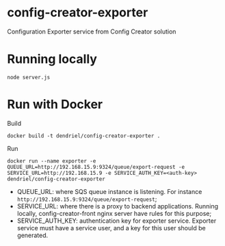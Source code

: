 # config-creator-exporter
Configuration Exporter service from Config Creator solution


# Running locally

```shell
node server.js
```


# Run with Docker

Build
```shell
docker build -t dendriel/config-creator-exporter .
```

Run
```shell
docker run --name exporter -e QUEUE_URL=http://192.168.15.9:9324/queue/export-request -e SERVICE_URL=http://192.168.15.9 -e SERVICE_AUTH_KEY=<auth-key> dendriel/config-creator-exporter
```

- QUEUE_URL: where SQS queue instance is listening. For instance `http://192.168.15.9:9324/queue/export-request`;
- SERVICE_URL: where there is a proxy to backend applications. Running locally, config-creator-front nginx server have rules for this purpose;
- SERVICE_AUTH_KEY: authentication key for exporter service. Exporter service must have a service user, and a key for this user should be generated.
 
